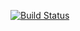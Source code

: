 [![Build Status](https://drone.euoe.dev/api/badges/euoe/docs/status.svg)](https://drone.euoe.dev/euoe/docs)

